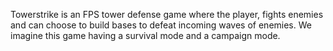 Towerstrike is an FPS tower defense game where the player, fights enemies and can choose to build bases to defeat incoming waves of enemies. We imagine this game having a survival mode and a campaign mode.
